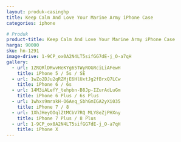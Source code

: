 ```yaml
---
layout: produk-casinghp
title: Keep Calm And Love Your Marine Army iPhone Case
categories: iphone

# Produk
product-title: Keep Calm And Love Your Marine Army iPhone Case
harga: 90000
sku: hn-1291
image-drive: 1-9CP_ox0A2N4LT5sifGG7dE-j_O-a7qH
gallery:
  - url: 1ZRQRlDRwvHeKYg65TWyROGRciLiAFewH
    title: iPhone 5 / 5s / SE
  - url: 1wZo2DJu2qRZMjE6HlUxtJg2fBrxQ7LCw
    title: iPhone 6 / 6s
  - url: 14M3iALefY_tehpbn-B8Jp-IZurAdLuGm
    title: iPhone 6 Plus / 6s Plus
  - url: 1whxs9mrakH-O6Aeq_SbhGmIGA2yXi035
    title: iPhone 7 / 8
  - url: 1XhJHeyOOqlZtMCbV7RQ_MLY8eZjPHXny
    title: iPhone 7 Plus / 8 Plus
  - url: 1-9CP_ox0A2N4LT5sifGG7dE-j_O-a7qH
    title: iPhone X
---
```

